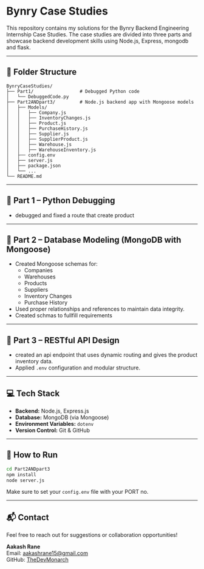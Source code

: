 
# Bynry Case Studies

This repository contains my solutions for the Bynry Backend Engineering Internship Case Studies. The case studies are divided into three parts and showcase backend development skills using Node.js, Express, mongodb and flask.

---

## 🧩 Folder Structure

```
BynryCaseStudies/
├── Part1/                 # Debugged Python code
│   └── DebuggedCode.py
├── Part2ANDpart3/         # Node.js backend app with Mongoose models
│   ├── Models/
│   │   ├── Company.js
│   │   ├── InventoryChanges.js
│   │   ├── Product.js
│   │   ├── PurchaseHistory.js
│   │   ├── Supplier.js
│   │   ├── SupplierProduct.js
│   │   ├── Warehouse.js
│   │   ├── WarehouseInventory.js
│   ├── config.env
│   ├── server.js
│   ├── package.json
│   └── ...
└── README.md
```

---

## 📌 Part 1 – Python Debugging

- debugged and fixed a route that create product

---

## 📌 Part 2 – Database Modeling (MongoDB with Mongoose)

- Created Mongoose schemas for:
  - Companies
  - Warehouses
  - Products
  - Suppliers
  - Inventory Changes
  - Purchase History
- Used proper relationships and references to maintain data integrity.
- Created schmas to fullfill requirements

---

## 📌 Part 3 – RESTful API Design

- created an api endpoint that uses dynamic routing and gives the product inventory data.
- Applied `.env` configuration and modular structure.

---

## 💻 Tech Stack

- **Backend:** Node.js, Express.js
- **Database:** MongoDB (via Mongoose)
- **Environment Variables:** `dotenv`
- **Version Control:** Git & GitHub

---

## 🚀 How to Run

```bash
cd Part2ANDpart3
npm install
node server.js
```

Make sure to set your `config.env` file with your PORT no.

---

## 📬 Contact

Feel free to reach out for suggestions or collaboration opportunities!

**Aakash Rane**  
Email: aakashrane15@gmail.com  
GitHub: [TheDevMonarch](https://github.com/TheDevMonarch)
